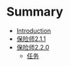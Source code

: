 # Summary

* [Introduction](README.md)
* [保险师2.1.1](Content/bxs2.1.1/Bug.md)
* [保险师2.2.0](Content/bxs2.2.0/README.md)
	* [任务](Content/bxs2.2.0/tasks.md)